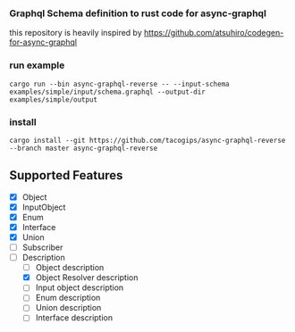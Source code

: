 ### Graphql Schema definition to rust code for async-graphql

this repository is heavily inspired by https://github.com/atsuhiro/codegen-for-async-graphql

### run example
```
cargo run --bin async-graphql-reverse -- --input-schema examples/simple/input/schema.graphql --output-dir examples/simple/output
```

### install
```
cargo install --git https://github.com/tacogips/async-graphql-reverse --branch master async-graphql-reverse
```

## Supported Features
- [x] Object
- [x] InputObject
- [x] Enum
- [x] Interface
- [x] Union
- [ ] Subscriber
- [ ] Description
	- [ ] Object description
	- [x] Object Resolver description
	- [ ] Input object description
	- [ ] Enum description
	- [ ] Union description
	- [ ] Interface description
